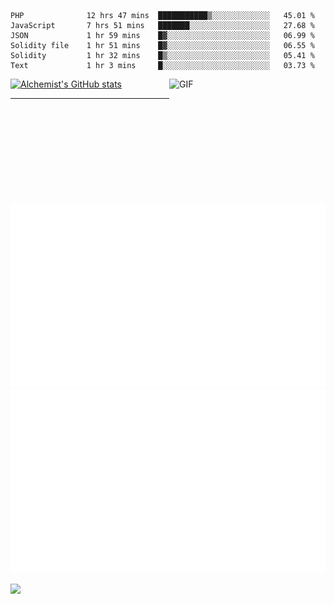 <!--START_SECTION:waka-->

```text
PHP              12 hrs 47 mins  ███████████▒░░░░░░░░░░░░░   45.01 %
JavaScript       7 hrs 51 mins   ███████░░░░░░░░░░░░░░░░░░   27.68 %
JSON             1 hr 59 mins    █▓░░░░░░░░░░░░░░░░░░░░░░░   06.99 %
Solidity file    1 hr 51 mins    █▓░░░░░░░░░░░░░░░░░░░░░░░   06.55 %
Solidity         1 hr 32 mins    █▒░░░░░░░░░░░░░░░░░░░░░░░   05.41 %
Text             1 hr 3 mins     █░░░░░░░░░░░░░░░░░░░░░░░░   03.73 %
```

<!--END_SECTION:waka-->

[![Alchemist's GitHub stats](https://github-readme-stats.vercel.app/api?username=DrMaxis&show_icons=true&theme=outrun&count_private=true)](#)
<img align="right" alt="GIF" src="https://user-images.githubusercontent.com/5355808/139111924-210cc6fa-9fb1-4dac-929d-6324a5836a92.gif" width="250" height="200" />
<hr />

![](https://raw.githubusercontent.com/DrMaxis/github-stats-transparent/output/generated/overview.svg)
![](https://raw.githubusercontent.com/DrMaxis/github-stats-transparent/output/generated/languages.svg)

 
<a href="https://count.getloli.com/"><img src="https://count.getloli.com/get/@:maxis-the-alchemist?theme=rule34"></a>
<!-- https://count.getloli.com/get/@alchemist?theme=rule34 -->
<br>
